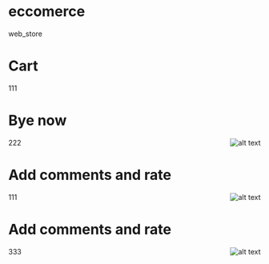 # eccomerce
web_store
<div>
  <h1 align="left">Cart</h1>
    111
  
</div>
<div>
  <h1 align="left">Bye now</h1>
    222
  <img src="https://media.giphy.com/media/qnf0iqSQTHzwFqTQIq/giphy.gif" alt="alt text" width="whatever" height="whatever" align="right">
</div>
<div>
  <h1 align="left">Add comments and rate</h1>
    111
  <img src="https://media.giphy.com/media/FMsIzuEvEnVzaXEVer/giphy.gif" alt="alt text" width="whatever" height="whatever" align="right">
</div>
<div>
  <h1 align="left">Add comments and rate</h1>
    333
  <img src="https://media.giphy.com/media/cYzSUX7jFpcLaD33i9/giphy.gif" alt="alt text" width="whatever" height="whatever" align="right">
</div>
